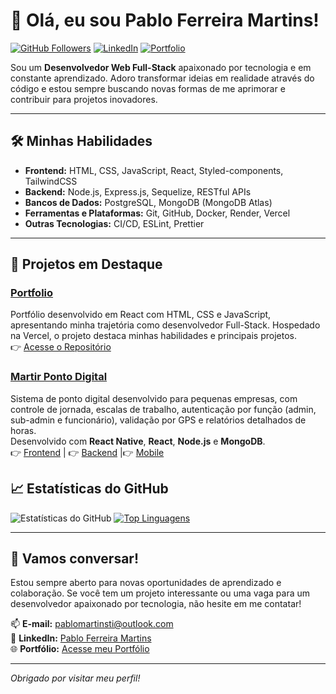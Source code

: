 # 👋 Olá, eu sou Pablo Ferreira Martins!

[![GitHub Followers](https://img.shields.io/github/followers/pablomartinsti?style=social)](https://github.com/pablomartinsti)
[![LinkedIn](https://img.shields.io/badge/LinkedIn-Connect-blue?style=social&logo=linkedin)](https://www.linkedin.com/in/pablo-ferreira-martins)
[![Portfolio](https://img.shields.io/badge/Portfólio-Online-orange)](https://portfolio-xi-one-79.vercel.app)

Sou um **Desenvolvedor Web Full-Stack** apaixonado por tecnologia e em constante aprendizado. Adoro transformar ideias em realidade através do código e estou sempre buscando novas formas de me aprimorar e contribuir para projetos inovadores.

---

## 🛠️ **Minhas Habilidades**

- **Frontend:** HTML, CSS, JavaScript, React, Styled-components, TailwindCSS
- **Backend:** Node.js, Express.js, Sequelize, RESTful APIs
- **Bancos de Dados:** PostgreSQL, MongoDB (MongoDB Atlas)
- **Ferramentas e Plataformas:** Git, GitHub, Docker, Render, Vercel
- **Outras Tecnologias:** CI/CD, ESLint, Prettier

---

## 🚀 **Projetos em Destaque**

### [Portfolio](https://github.com/pablomartinsti/Portfolio)
Portfólio desenvolvido em React com HTML, CSS e JavaScript, apresentando minha trajetória como desenvolvedor Full-Stack. Hospedado na Vercel, o projeto destaca minhas habilidades e principais projetos.<br>
👉 [Acesse o Repositório](https://github.com/pablomartinsti/Portfolio)

### [Martir Ponto Digital](https://github.com/pablomartinsti/Martir-Ponto-Digital-Frontend)
Sistema de ponto digital desenvolvido para pequenas empresas, com controle de jornada, escalas de trabalho, autenticação por função (admin, sub-admin e funcionário), validação por GPS e relatórios detalhados de horas.  
Desenvolvido com **React Native**, **React**, **Node.js** e **MongoDB**.  
👉 [Frontend](https://github.com/pablomartinsti/Martir-Ponto-Digital-Frontend) | 👉 [Backend](https://github.com/pablomartinsti/Martir-Ponto-Digital-Backend)  |👉 [Mobile](https://github.com/pablomartinsti/martir-ponto-digital-mobile)



## 📈 **Estatísticas do GitHub**

![Estatísticas do GitHub](https://github-readme-stats.vercel.app/api?username=pablomartinsti&show_icons=true&theme=radical)
[![Top Linguagens](https://github-readme-stats.vercel.app/api/top-langs/?username=pablomartinsti&layout=compact&theme=radical)](https://github.com/anuraghazra/github-readme-stats)

---

## 💬 **Vamos conversar!**

Estou sempre aberto para novas oportunidades de aprendizado e colaboração. Se você tem um projeto interessante ou uma vaga para um desenvolvedor apaixonado por tecnologia, não hesite em me contatar!

📫 **E-mail:** pablomartinsti@outlook.com  
🔗 **LinkedIn:** [Pablo Ferreira Martins](https://www.linkedin.com/in/pablo-ferreira-martins)  
🌐 **Portfólio:** [Acesse meu Portfólio](https://portfolio-xi-one-79.vercel.app/)

---

*Obrigado por visitar meu perfil!*  
